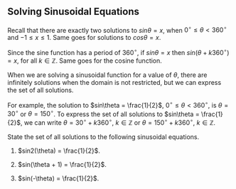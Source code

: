 Solving Sinusoidal Equations
-------

Recall that there are exactly two solutions to $sin\theta= x$, when $0^\circ \le \theta < 360^\circ$ and $-1 \le x \le 1$. Same goes for solutions to $cos\theta = x$.

Since the sine function has a period of $360^\circ$, if $sin\theta = x$ then $sin(\theta+ k360^\circ) = x$, for all $k \in \mathbb{Z}$. Same goes for the cosine function.

When we are solving a sinusoidal function for a value of $\theta$, there are infinitely solutions when the domain is not restricted, but we can express the set of all solutions.

For example, the solution to $sin\theta = \frac{1}{2}$, $0^\circ \le \theta< 360^\circ$, is $\theta = 30^\circ$ or $\theta= 150^\circ$. To express the set of all solutions to $sin\theta = \frac{1}{2}$, we can write $\theta = 30^\circ + k360^\circ$, $k \in \mathbb{Z}$ or $\theta = 150^\circ + k360^\circ$, $k \in \mathbb{Z}$.


State the set of all solutions to the following sinusoidal equations.

1. $sin2(\theta) = \frac{1}{2}$.

2. $sin(\theta + 1) = \frac{1}{2}$.

3. $sin(-\theta) = \frac{1}{2}$.